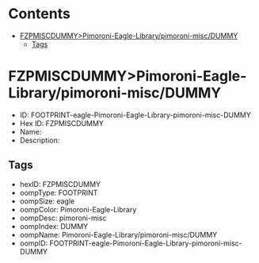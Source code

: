 



Contents
========

* [FZPMISCDUMMY>Pimoroni-Eagle-Library/pimoroni-misc/DUMMY](#fzpmiscdummypimoroni-eagle-librarypimoroni-miscdummy)
	* [Tags](#tags)

# FZPMISCDUMMY>Pimoroni-Eagle-Library/pimoroni-misc/DUMMY

- ID: FOOTPRINT-eagle-Pimoroni-Eagle-Library-pimoroni-misc-DUMMY
- Hex ID: FZPMISCDUMMY
- Name: 
- Description: 

## Tags

- hexID: FZPMISCDUMMY
- oompType: FOOTPRINT
- oompSize: eagle
- oompColor: Pimoroni-Eagle-Library
- oompDesc: pimoroni-misc
- oompIndex: DUMMY
- oompName: Pimoroni-Eagle-Library/pimoroni-misc/DUMMY
- oompID: FOOTPRINT-eagle-Pimoroni-Eagle-Library-pimoroni-misc-DUMMY
